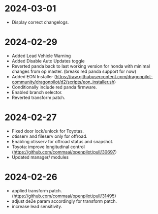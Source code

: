 2024-03-01
========================
* Display correct changelogs.


2024-02-29
========================
* Added Lead Vehicle Warning
* Added Disable Auto Updates toggle
* Reverted panda back to last working version for honda with minimal changes from op master. (breaks red panda support for now)
* Added EON Installer (https://raw.githubusercontent.com/dragonpilot-community/dragonpilot/d2/scripts/eon_installer.sh)
* Conditionally include red panda firmware.
* Enabled branch selector.
* Reverted transform patch.

2024-02-27
========================
* Fixed door lock/unlock for Toyotas.
* otisserv and fileserv only for offroad.
* Enabling otisserv for offroad status and snapshot.
* Toyota: improve longitudinal control (https://github.com/commaai/openpilot/pull/30697)
* Updated manager/ modules

2024-02-26
========================
* applied transform patch. (https://github.com/commaai/openpilot/pull/31495)
* adjust de2e param accordingly for transform patch.
* increase lead sensitivity.
